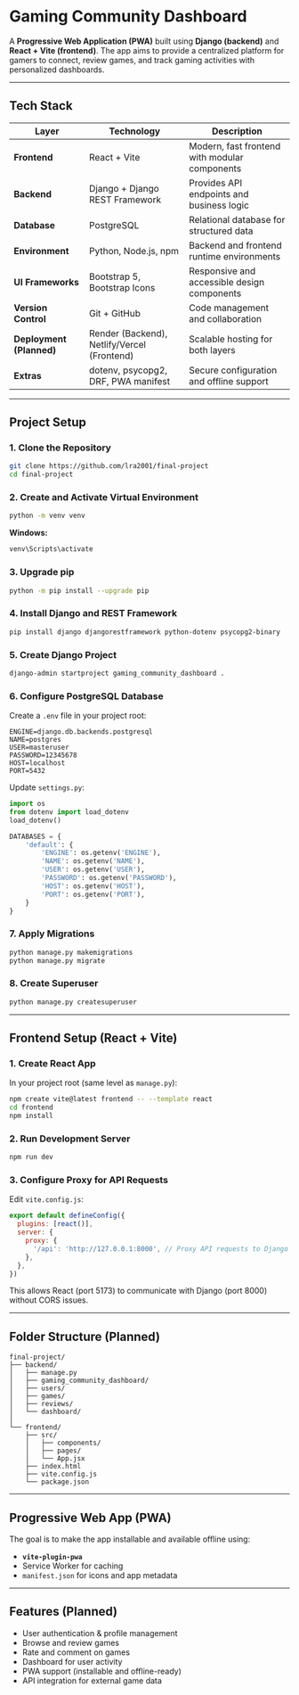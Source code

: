 # Gaming Community Dashboard

A **Progressive Web Application (PWA)** built using **Django (backend)** and **React + Vite (frontend)**.
The app aims to provide a centralized platform for gamers to connect, review games, and track gaming activities with personalized dashboards.

---

## Tech Stack

| Layer | Technology | Description |
|--------|-------------|-------------|
| **Frontend** | React + Vite | Modern, fast frontend with modular components |
| **Backend** | Django + Django REST Framework | Provides API endpoints and business logic |
| **Database** | PostgreSQL | Relational database for structured data |
| **Environment** | Python, Node.js, npm | Backend and frontend runtime environments |
| **UI Frameworks** | Bootstrap 5, Bootstrap Icons | Responsive and accessible design components |
| **Version Control** | Git + GitHub | Code management and collaboration |
| **Deployment (Planned)** | Render (Backend), Netlify/Vercel (Frontend) | Scalable hosting for both layers |
| **Extras** | dotenv, psycopg2, DRF, PWA manifest | Secure configuration and offline support |

---

## Project Setup

### 1. Clone the Repository
```bash
git clone https://github.com/lra2001/final-project
cd final-project
```

### 2. Create and Activate Virtual Environment
```bash
python -m venv venv
```
**Windows:**
```bash
venv\Scripts\activate
```

### 3. Upgrade pip
```bash
python -m pip install --upgrade pip
```

### 4. Install Django and REST Framework
```bash
pip install django djangorestframework python-dotenv psycopg2-binary
```

### 5. Create Django Project
```bash
django-admin startproject gaming_community_dashboard .
```

### 6. Configure PostgreSQL Database
Create a `.env` file in your project root:
```env
ENGINE=django.db.backends.postgresql
NAME=postgres
USER=masteruser
PASSWORD=12345678
HOST=localhost
PORT=5432
```

Update `settings.py`:
```python
import os
from dotenv import load_dotenv
load_dotenv()

DATABASES = {
    'default': {
        'ENGINE': os.getenv('ENGINE'),
        'NAME': os.getenv('NAME'),
        'USER': os.getenv('USER'),
        'PASSWORD': os.getenv('PASSWORD'),
        'HOST': os.getenv('HOST'),
        'PORT': os.getenv('PORT'),
    }
}
```

### 7. Apply Migrations
```bash
python manage.py makemigrations
python manage.py migrate
```

### 8. Create Superuser
```bash
python manage.py createsuperuser
```

---

## Frontend Setup (React + Vite)

### 1. Create React App
In your project root (same level as `manage.py`):
```bash
npm create vite@latest frontend -- --template react
cd frontend
npm install
```

### 2. Run Development Server
```bash
npm run dev
```

### 3. Configure Proxy for API Requests
Edit `vite.config.js`:
```js
export default defineConfig({
  plugins: [react()],
  server: {
    proxy: {
      '/api': 'http://127.0.0.1:8000', // Proxy API requests to Django
    },
  },
})
```

This allows React (port 5173) to communicate with Django (port 8000) without CORS issues.

---

## Folder Structure (Planned)

```
final-project/
├── backend/
│   ├── manage.py
│   ├── gaming_community_dashboard/
│   ├── users/
│   ├── games/
│   ├── reviews/
│   └── dashboard/
│
└── frontend/
    ├── src/
    │   ├── components/
    │   ├── pages/
    │   └── App.jsx
    ├── index.html
    ├── vite.config.js
    └── package.json
```

---

## Progressive Web App (PWA)

The goal is to make the app installable and available offline using:
- **`vite-plugin-pwa`**
- Service Worker for caching
- `manifest.json` for icons and app metadata

---

## Features (Planned)

- User authentication & profile management
- Browse and review games
- Rate and comment on games
- Dashboard for user activity
- PWA support (installable and offline-ready)
- API integration for external game data